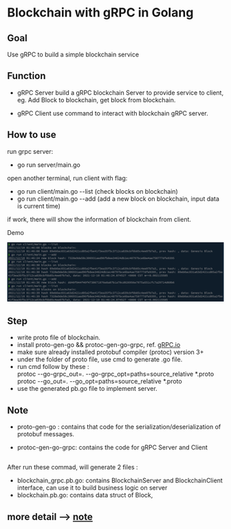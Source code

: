 # Blockchain with gRPC in Golang

## Goal
Use gRPC to build a simple blockchain service

## Function
- gRPC Server
build a gRPC blockchain Server to provide service to client,
    eg. Add Block to blockchain, get block from blockchain.

- gRPC Client use command to interact with blockchain gRPC server.

## How to use

run grpc server:
- go run server/main.go

open another terminal, run client with flag:
- go run client/main.go --list (check blocks on blockchain)
- go run client/main.go --add (add a new block on blockchain, input data is current time)

if work, there will show the information of blockchain from client.

Demo <br>

<img src="./img/demo.png" width = 600px>






## Step

- write proto file of blockchain.
- install proto-gen-go && protoc-gen-go-grpc, ref. [gRPC.io](https://grpc.io/docs/languages/go/quickstart/)
- make sure already installed protobuf compiler (protoc) version 3+
- under the folder of proto file, use cmd to generate .go file.
- run cmd follow by these :
<br>protoc --go-grpc_out=. --go-grpc_opt=paths=source_relative *.proto
<br>protoc --go_out=. --go_opt=paths=source_relative *.proto</br>
- use the generated pb.go file to implement server.


## Note

- proto-gen-go : contains that code for the serialization/deserialization of protobuf messages.

- protoc-gen-go-grpc: contains the code for gRPC Server and Client

## 
After run these commad, will generate 2 files :

- blockchain_grpc.pb.go: contains BlockchainServer and BlockchainClient interface,
can use it to build business logic on server
- blockchain.pb.go: contains data struct of Block, 

## more detail --> [note](note.md)
